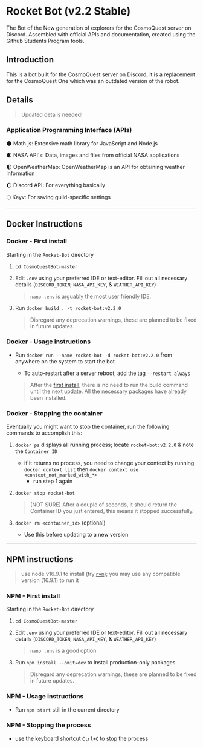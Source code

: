 # Rocket Bot (v2.2 Stable)

The Bot of the New generation of explorers for the CosmoQuest server on Discord. Assembled with official APIs and documentation, created using the Github Students Program tools.

## Introduction

This is a bot built for the CosmoQuest server on Discord, it is a replacement for the CosmoQuest One which was an outdated version of the robot.

## Details

> Updated details needed!

<!-- Rocket is a bot that was created using current and stable features. They are:

🌍 Botkit: a handy bot designing tool

🌎 frameworkDiscord.js: a node module for connecting to the Discord API

🌏 Botkit Discord: A connector that allows you to use Bokit and Discord.js

🌍 Uptime Robo and Freshping: A monitoring service that helps keep your bot running 24/7 -->

### Application Programming Interface (APIs)

🌑 Math.js: Extensive math library for JavaScript and Node.js

🌒 NASA API's: Data, images and files from official NASA applications

🌓 OpenWeatherMap: OpenWeatherMap is an API for obtaining weather information

🌔 Discord API: For everything basically

🌕 Keyv: For saving guild-specific settings

<!-- 🌕 Github API: To receive remote warnings and alerts -->

----------------------------------------------------

## Docker Instructions

### Docker - First install

Starting in the `Rocket-Bot` directory

1. `cd CosmoQuestBot-master`

2. Edit `.env` using your preferred IDE or text-editor. Fill out all necessary details (`DISCORD_TOKEN`, `NASA_API_KEY`, & `WEATHER_API_KEY`)

    > `nano .env` is arguably the most user friendly IDE.

3. Run `docker build . -t rocket-bot:v2.2.0`

    > Disregard any deprecation warnings, these are planned to be fixed in future updates.

### Docker - Usage instructions

- Run `docker run --name rocket-bot -d rocket-bot:v2.2.0` from anywhere on the system to start the bot
  - To auto-restart after a server reboot, add the tag `--restart always`

  > After the [first install](#first-install), there is no need to run the build command until the next update. All the necessary packages have already been installed.

### Docker - Stopping the container

Eventually you might want to stop the container, run the following commands to accomplish this:

1. `docker ps` displays all running process; locate `rocket-bot:v2.2.0` & note the `Container ID`
    - if it returns no process, you need to change your context by running `docker context list` then `docker context use <context_not_marked_with_*>`
        - run step 1 again

2. `docker stop rocket-bot`

    > (NOT SURE) After a couple of seconds, it should return the Container ID you just entered, this means it stopped successfully.

3. `docker rm <container_id>` (optional)
    - Use this before updating to a new version

----------------------------------------------------

## NPM instructions

> use node v16.9.1 to install (try [`nvm`](https://www.linode.com/docs/guides/how-to-install-use-node-version-manager-nvm/)); you may use any compatible version (16.9.1) to run it

### NPM - First install

Starting in the `Rocket-Bot` directory

1. `cd CosmoQuestBot-master`

2. Edit `.env` using your preferred IDE or text-editor. Fill out all necessary details (`DISCORD_TOKEN`, `NASA_API_KEY`, & `WEATHER_API_KEY`)

    > `nano .env` is a good option.

3. Run `npm install --omit=dev` to install production-only packages

    > Disregard any deprecation warnings, these are planned to be fixed in future updates.

### NPM - Usage instructions

- Run `npm start` still in the current directory

### NPM - Stopping the process

- use the keyboard shortcut `Ctrl+C` to stop the process

